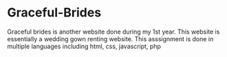 # Graceful-Brides
Graceful brides is another website done during my 1st year. This website is essentially a wedding gown renting website. This asssignment is done in multiple languages including html, css, javascript, php 
